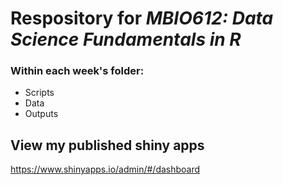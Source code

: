 # Respository for *MBIO612: Data Science Fundamentals in R*
### Within each week's folder:
* Scripts
* Data
* Outputs

## View my published shiny apps
https://www.shinyapps.io/admin/#/dashboard
